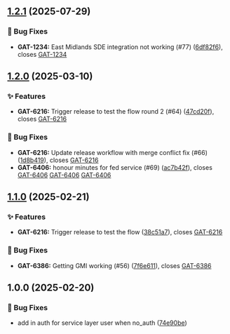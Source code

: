## [1.2.1](https://github.com/HDRUK/gateway-metadata-integrations/compare/v1.2.0...v1.2.1) (2025-07-29)

### 🐛 Bug Fixes

* **GAT-1234:** East Midlands SDE integration not working (#77) ([6df82f6](https://github.com/HDRUK/gateway-metadata-integrations/commit/6df82f6232de79b61b6fd84a414855478e37ab38)), closes [GAT-1234](GAT-1234)

## [1.2.0](https://github.com/HDRUK/gateway-metadata-integrations/compare/v1.1.0...v1.2.0) (2025-03-10)

### ✨ Features

* **GAT-6216:** Trigger release to test the flow round 2 (#64) ([47cd20f](https://github.com/HDRUK/gateway-metadata-integrations/commit/47cd20f6070beb531d2002e73fae67ae4ba3eff0)), closes [GAT-6216](GAT-6216)

### 🐛 Bug Fixes

* **GAT-6216:** Update release workflow with merge conflict fix (#66) ([1d8b419](https://github.com/HDRUK/gateway-metadata-integrations/commit/1d8b4192441edba28caddb2d17699a548450d593)), closes [GAT-6216](GAT-6216)
* **GAT-6406:** honour minutes for fed service (#69) ([ac7b42f](https://github.com/HDRUK/gateway-metadata-integrations/commit/ac7b42f7029623315acd535205ec88df158669e3)), closes [GAT-6406](GAT-6406) [GAT-6406](GAT-6406) [GAT-6406](GAT-6406)

## [1.1.0](https://github.com/HDRUK/gateway-metadata-integrations/compare/v1.0.0...v1.1.0) (2025-02-21)

### ✨ Features

* **GAT-6216:** Trigger release to test the flow ([38c51a7](https://github.com/HDRUK/gateway-metadata-integrations/commit/38c51a7731ddbe22fa841e3b72f6156ca0b7bc0a)), closes [GAT-6216](GAT-6216)

### 🐛 Bug Fixes

* **GAT-6386:** Getting GMI working (#56) ([7f6e611](https://github.com/HDRUK/gateway-metadata-integrations/commit/7f6e61121d4e8b2b5f7dc404b66e36cdf5cad44d)), closes [GAT-6386](GAT-6386)

## 1.0.0 (2025-02-20)

### 🐛 Bug Fixes

* add in auth for service layer user when no_auth ([74e90be](https://github.com/HDRUK/gateway-metadata-integrations/commit/74e90bed692498e9ed6cf353795ea067eb4eea47))
